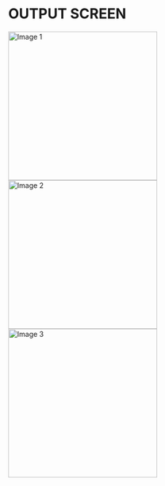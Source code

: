# OUTPUT SCREEN
<img src="https://github.com/user-attachments/assets/bd1b7f18-2fb6-4076-818f-491ce2ae00e1" alt="Image 1" width="300"/>
<img src="https://github.com/user-attachments/assets/1d0fb988-1e65-4cd0-bcef-8b4844b7263a" alt="Image 2" width="300"/>
<img src="https://github.com/user-attachments/assets/6a5817e8-23af-49a2-8a41-208ed0809f89" alt="Image 3" width="300"/>
